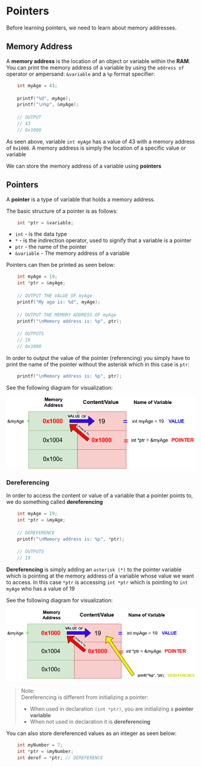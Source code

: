 # Pointers
Before learning pointers, we need to learn about memory addresses. 

## Memory Address
A **memory address** is the location of an object or variable within the **RAM**. You can print the memory address of a variable by using the `address of` operator or ampersand: `&variable` and a `%p` format specifier:

```c
    int myAge = 43;
    
    printf("%d", myAge);
    printf("\n%p", &myAge);

    // OUTPUT
    // 43
    // 0x1000
```
As seen above, variable `int myAge` has a value of 43 with a memory address of `0x1000`. A memory address is simply the location of a specific value or variable

We can store the memory address of a variable using **pointers**

## Pointers
A **pointer** is a type of variable that holds a memory address. 

The basic structure of a pointer is as follows:
```c
    int *ptr = &variable;
```
- `int` - is the data type
- `*` - is the indirection operator, used to signify that a variable is a pointer
- `ptr` - the name of the pointer
- `&variable` - The memory address of a variable 

Pointers can then be printed as seen below:
```c
    int myAge = 19;
    int *ptr = &myAge;

    // OUTPUT THE VALUE OF myAge
    printf("My age is: %d", myAge);

    // OUTPUT THE MEMORY ADDRESS OF myAge
    printf("\nMemory address is: %p", ptr);

    // OUTPUTS
    // 19
    // 0x1000
```
In order to output the value of the pointer (referencing) you simply have to print the name of the pointer without the asterisk which in this case is `ptr`:

```c
    printf("\nMemory address is: %p", ptr);
```

See the following diagram for visualization:

![image](/2ndsem/temp/notes/images/pointers.drawio.png)

### Dereferencing
In order to access the content or value of a variable that a pointer points to, we do something called **dereferencing**
```c
    int myAge = 19;
    int *ptr = &myAge;

    // DEREFERENCE
    printf("\nMemory address is: %p", *ptr);

    // OUTPUTS
    // 19
```
**Dereferencing** is simply adding an `asterisk (*)` to the pointer variable which is pointing at the memory address of a variable whose value we want to access. In this case `*ptr` is accessing `int *ptr` which is pointing to `int myAge` who has a value of 19

See the following diagram for visualization:

![image](/2ndsem/temp/notes/images/dereference.drawio.png)

>Note: <br> Dereferencing is different from initializing a pointer:
> - When used in declaration `(int *ptr)`, you are initializing a **pointer variable**
> - When not used in declaration it is **dereferencing**

You can also store dereferenced values as an integer as seen below:
```c
    int myNumber = 7;
    int *ptr = &myNumber;
    int deref = *ptr; // DEREFERENCE
```